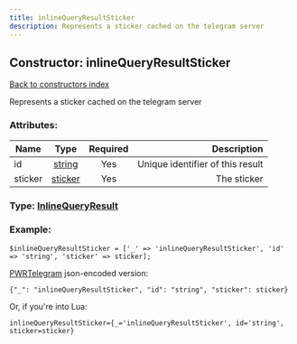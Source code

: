 ```yaml
---
title: inlineQueryResultSticker
description: Represents a sticker cached on the telegram server
---
```

## Constructor: inlineQueryResultSticker  
[Back to constructors index](index.md)



Represents a sticker cached on the telegram server

### Attributes:

| Name     |    Type       | Required | Description |
|----------|:-------------:|:--------:|------------:|
|id|[string](../types/string.md) | Yes|Unique identifier of this result|
|sticker|[sticker](../types/sticker.md) | Yes|The sticker|



### Type: [InlineQueryResult](../types/InlineQueryResult.md)


### Example:

```
$inlineQueryResultSticker = ['_' => 'inlineQueryResultSticker', 'id' => 'string', 'sticker' => sticker];
```  

[PWRTelegram](https://pwrtelegram.xyz) json-encoded version:

```
{"_": "inlineQueryResultSticker", "id": "string", "sticker": sticker}
```


Or, if you're into Lua:  


```
inlineQueryResultSticker={_='inlineQueryResultSticker', id='string', sticker=sticker}

```


